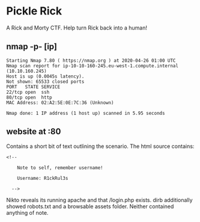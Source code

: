 # Pickle Rick

A Rick and Morty CTF. Help turn Rick back into a human!

## nmap -p- [ip]

```
Starting Nmap 7.80 ( https://nmap.org ) at 2020-04-26 01:00 UTC
Nmap scan report for ip-10-10-160-245.eu-west-1.compute.internal (10.10.160.245)
Host is up (0.0045s latency).
Not shown: 65533 closed ports
PORT   STATE SERVICE
22/tcp open  ssh
80/tcp open  http
MAC Address: 02:A2:5E:0E:7C:36 (Unknown)

Nmap done: 1 IP address (1 host up) scanned in 5.95 seconds
```

## website at :80

Contains a short bit of text outlining the scenario. The html source contains:

```
<!--

    Note to self, remember username!

    Username: R1ckRul3s

  -->
```

Nikto reveals its running apache and that /login.php exists. dirb additionally showed robots.txt and a browsable assets folder. Neither contained anything of note.
